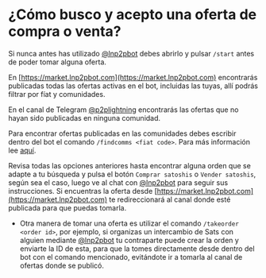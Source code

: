 # ¿Cómo busco y acepto una oferta de compra o venta?

Si nunca antes has utilizado [@lnp2pbot](https://t.me/lnp2pbot) debes abrirlo y pulsar `/start` antes de poder tomar alguna oferta.

En [https://market.lnp2pbot.com](https://market.lnp2pbot.com) encontrarás publicadas todas las ofertas activas en el bot, incluidas las tuyas, allí podrás filtrar por fíat y comunidades.

En el canal de Telegram [@p2plightning](https://t.me/p2plightning) encontrarás las ofertas que no hayan sido publicadas en ninguna comunidad.

Para encontrar ofertas publicadas en las comunidades debes escribir dentro del bot el comando `/findcomms <fiat code>`. Para más información lee [aquí](./where-i-can-find-offers-for-my-local-currency.md).

Revisa todas las opciones anteriores hasta encontrar alguna orden que se adapte a tu búsqueda y pulsa el botón `Comprar satoshis` o `Vender satoshis`, según sea el caso, luego ve al chat con [@lnp2pbot](https://t.me/lnp2pbot) para seguir sus instrucciones. Si encuentras la oferta desde [https://market.lnp2pbot.com](https://market.lnp2pbot.com) te redireccionará al canal donde esté publicada para que puedas tomarla.

- Otra manera de tomar una oferta es utilizar el comando `/takeorder <order id>`, por ejemplo, si organizas un intercambio de Sats con alguien mediante [@lnp2pbot](https://t.me/lnp2pbot) tu contraparte puede crear la orden y enviarte la ID de esta, para que la tomes directamente desde dentro del bot con el comando mencionado, evitándote ir a tomarla al canal de ofertas donde se publicó.

